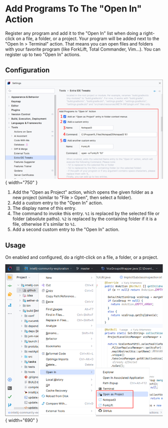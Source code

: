 <show-structure for="chapter,procedure,tab,def"/>

# Add Programs To The "Open In" Action

Register any program and add it to the "Open In" list when doing a right-click on a file, a folder, or a project. Your program will be added next to the "Open In > Terminal" action. That means you can open files and folders with your favorite program (like ForkLift, Total Commander, Vim...). You can register up to two "Open In" actions.

## Configuration

![](../../images/extra-ide-tweaks/extra-ide-tweaks-add-programs-to-open-in-cfg.png){ width="750" }

1. Add the "Open as Project" action, which opens the given folder as a new project (similar to "File > Open", then select a folder).
2. Add a custom entry to the "Open In" action.
3. The display name of this entry. 
4. The command to invoke this entry. `%1` is replaced by the selected file or folder (absolute paths). `%2` is replaced by the containing folder if it is a file, otherwise it's similar to `%1`.
5. Add a second custom entry to the "Open In" action.

## Usage

On enabled and configured, do a right-click on a file, a folder, or a project.

![](../../images/extra-ide-tweaks/extra-ide-tweaks-add-programs-to-open-in.png){ width="690" }
